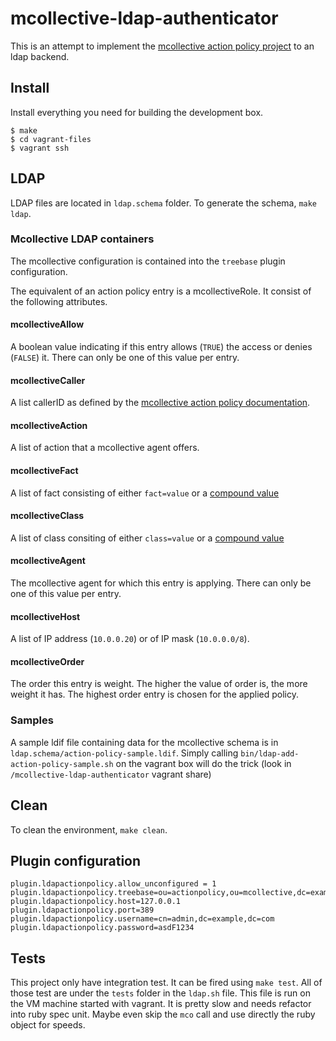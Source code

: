 # mcollective-ldap-authenticator

This is an attempt to implement the [mcollective action policy project](https://github.com/puppetlabs/mcollective-actionpolicy-auth) to an ldap backend.

## Install

Install everything you need for building the development box.
```
$ make
$ cd vagrant-files
$ vagrant ssh
```

## LDAP

LDAP files are located in `ldap.schema` folder. To generate the schema, `make ldap`.

### Mcollective LDAP containers

The mcollective configuration is contained into the `treebase` plugin configuration.

The equivalent of an action policy entry is a mcollectiveRole. It consist of the following attributes.

#### mcollectiveAllow

A boolean value indicating if this entry allows (`TRUE`) the access or denies (`FALSE`) it. There can only be one of this value per entry.

#### mcollectiveCaller

A list callerID as defined by the [mcollective action policy documentation](https://github.com/puppetlabs/mcollective-actionpolicy-auth#caller-id).

#### mcollectiveAction

A list of action that a mcollective agent offers.

#### mcollectiveFact

A list of fact consisting of either `fact=value` or a [compound value](https://docs.puppet.com/mcollective/reference/basic/basic_cli_usage.html#complex-compound-or-select-queries)

#### mcollectiveClass

A list of class consiting of either `class=value` or a [compound value](https://docs.puppet.com/mcollective/reference/basic/basic_cli_usage.html#complex-compound-or-select-queries)

#### mcollectiveAgent

The mcollective agent for which this entry is applying. There can only be one of this value per entry.

#### mcollectiveHost

A list of IP address (`10.0.0.20`) or of IP mask (`10.0.0.0/8`).

#### mcollectiveOrder

The order this entry is weight. The higher the value of order is, the more weight it has. The highest order entry is chosen for the applied policy.

### Samples

A sample ldif file containing data for the mcollective schema is in `ldap.schema/action-policy-sample.ldif`. Simply calling `bin/ldap-add-action-policy-sample.sh` on the vagrant box will do the trick (look in `/mcollective-ldap-authenticator` vagrant share)

## Clean

To clean the environment, `make clean`.

## Plugin configuration

```
plugin.ldapactionpolicy.allow_unconfigured = 1
plugin.ldapactionpolicy.treebase=ou=actionpolicy,ou=mcollective,dc=example,dc=com
plugin.ldapactionpolicy.host=127.0.0.1
plugin.ldapactionpolicy.port=389
plugin.ldapactionpolicy.username=cn=admin,dc=example,dc=com
plugin.ldapactionpolicy.password=asdF1234
```

## Tests

This project only have integration test. It can be fired using `make test`. All of those test are under the `tests` folder in the `ldap.sh` file. This file is run on the VM machine started with vagrant. It is pretty slow and needs refactor into ruby spec unit. Maybe even skip the `mco` call and use directly the ruby object for speeds.

